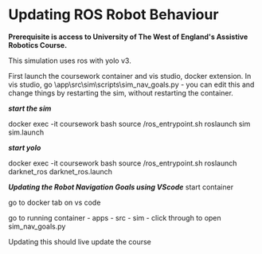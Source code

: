 # Updating ROS Robot Behaviour

**Prerequisite is access to University of The West of England's Assistive Robotics Course.**

This simulation uses ros with yolo v3.

First launch the coursework container and vis studio, docker extension.
In vis studio, go \app\src\sim\scripts\sim_nav_goals.py - you can edit this and change things by restarting the sim, without restarting the container. 

***start the sim***

docker exec -it coursework bash
source /ros_entrypoint.sh
roslaunch sim sim.launch

***start yolo***

docker exec -it coursework bash
source /ros_entrypoint.sh
roslaunch darknet_ros darknet_ros.launch

***Updating the Robot Navigation Goals using VScode***
start container

go to docker tab on vs code

go to running container - apps - src - sim - click through to open sim_nav_goals.py 

Updating this should live update the course
